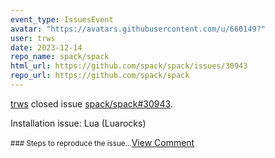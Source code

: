 ```yaml
---
event_type: IssuesEvent
avatar: "https://avatars.githubusercontent.com/u/660149?"
user: trws
date: 2023-12-14
repo_name: spack/spack
html_url: https://github.com/spack/spack/issues/30943
repo_url: https://github.com/spack/spack
---
```


<a href='https://github.com/trws' target='_blank'>trws</a> closed issue <a href='https://github.com/spack/spack/issues/30943' target='_blank'>spack/spack#30943</a>.

<p>Installation issue: Lua (Luarocks)</p><small>### Steps to reproduce the issue...</small><a href='https://github.com/spack/spack/issues/30943' target='_blank'>View Comment</a>